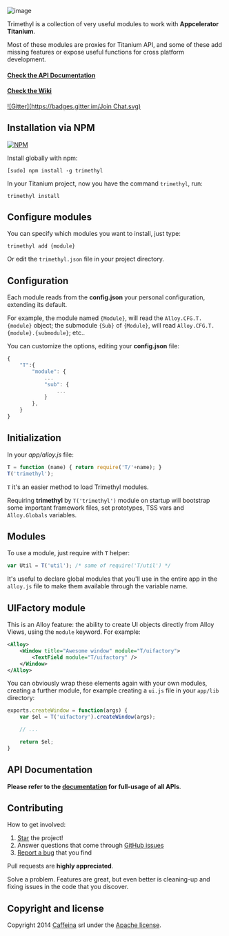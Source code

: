 ![image](https://s3.amazonaws.com/f.cl.ly/items/3h2Q2i0K1s2i0u2G2h2N/logo.jpg)

Trimethyl is a collection of very useful modules to work with **Appcelerator Titanium**.

Most of these modules are proxies for Titanium API, and some of these add missing features or expose useful functions for cross platform development.

#### [Check the API Documentation](http://caffeinalab.github.io/Trimethyl/)

#### [Check the Wiki](https://github.com/CaffeinaLab/Trimethyl/wiki)

[![Gitter](https://badges.gitter.im/Join Chat.svg)](https://gitter.im/CaffeinaLab/Trimethyl?utm_source=badge&utm_medium=badge&utm_campaign=pr-badge&utm_content=badge)

## Installation via NPM

[![NPM](https://nodei.co/npm/trimethyl.png)](https://npmjs.org/package/trimethyl)

Install globally with npm:

```
[sudo] npm install -g trimethyl
```

In your Titanium project, now you have the command `trimethyl`, run:

```
trimethyl install
```

## Configure modules

You can specify which modules you want to install, just type:

```
trimethyl add {module}
```

Or edit the `trimethyl.json` file in your project directory.

## Configuration

Each module reads from the **config.json** your personal configuration, extending its default.

For example, the module named `{Module}`, will read the `Alloy.CFG.T.{module}` object; the submodule `{Sub}` of `{Module}`, will read `Alloy.CFG.T.{module}.{submodule}`; etc..

You can customize the options, editing your **config.json** file:

```javascript
{
	"T":{
		"module": {
			...
			"sub": {
				...
			}
		},
	}
}
```

## Initialization

In your *app/alloy.js* file:

```javascript
T = function (name) { return require('T/'+name); }
T('trimethyl');
```

`T` it's an easier method to load Trimethyl modules.

Requiring **trimethyl** by `T('trimethyl')` module on startup will bootstrap some important framework files, set prototypes, TSS vars and `Alloy.Globals` variables.

## Modules

To use a module, just require with `T` helper:

```javascript
var Util = T('util'); /* same of require('T/util') */
```

It's useful to declare global modules that you'll use in the entire app in the `alloy.js` file to make them available through the variable name.

## UIFactory module

This is an Alloy feature: the ability to create UI objects directly from Alloy Views, using the `module` keyword. For example:

```xml
<Alloy>
	<Window title="Awesome window" module="T/uifactory">
		<TextField module="T/uifactory" />
	</Window>
</Alloy>
```

You can obviously wrap these elements again with your own modules, creating a further module, for example creating a `ui.js` file in your `app/lib` directory:

```js
exports.createWindow = function(args) {
	var $el = T('uifactory').createWindow(args);

	// ...

	return $el;
}
```

## API Documentation

**Please refer to the [documentation](http://caffeinalab.github.io/Trimethyl/) for full-usage of all APIs**.

## Contributing

How to get involved:

1. [Star](https://github.com/CaffeinaLab/Trimethyl/stargazers) the project!
2. Answer questions that come through [GitHub issues](https://github.com/CaffeinaLab/Trimethyl/issues?state=open)
3. [Report a bug](https://github.com/CaffeinaLab/Trimethyl/issues/new) that you find

Pull requests are **highly appreciated**.

Solve a problem. Features are great, but even better is cleaning-up and fixing issues in the code that you discover.

## Copyright and license

Copyright 2014 [Caffeina](http://caffeina.co) srl under the [Apache license](LICENSE.md).
